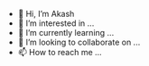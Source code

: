 - 👋 Hi, I’m Akash
- 👀 I’m interested in ...
- 🌱 I’m currently learning ...
- 💞️ I’m looking to collaborate on ...
- 📫 How to reach me ...

<!---
AkashC3i/AkashC3i is a ✨ special ✨ repository because its `README.md` (this file) appears on your GitHub profile.
You can click the Preview link to take a look at your changes.
--->
